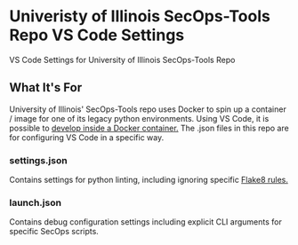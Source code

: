 # Univeristy of Illinois SecOps-Tools Repo VS Code Settings
VS Code Settings for University of Illinois SecOps-Tools Repo

## What It's For
University of Illinois' SecOps-Tools repo uses Docker to spin up a container / image for one of its legacy python
environments. Using VS Code, it is possible to [develop inside a Docker container.](https://code.visualstudio.com/docs/remote/containers)
The .json files in this repo are for configuring VS Code in a specific way.

### settings.json
Contains settings for python linting, including ignoring specific [Flake8 rules.](https://lintlyci.github.io/Flake8Rules/)

### launch.json
Contains debug configuration settings including explicit CLI arguments for specific SecOps scripts.
